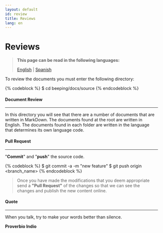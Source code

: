 ```yaml
---
layout: default
id: review
title: Reviews
lang: en
---
```


# Reviews

> **This page can be read in the following languages:**
>  
> [English](/beeping/review.html) | [Spanish](/beeping/es/review.html)

To review the documents you must enter the following directory:

{% codeblock %}
$ cd beeping/docs/source
{% endcodeblock %}

#### Document Review

---

In this directory you will see that there are a number of documents that are written in MarkDown. The documents found at the root are written in English. The documents found in each folder are written in the language that determines its own language code.

#### Pull Request

---

"**Commit**" and "**push**" the source code.

{% codeblock %}
$ git commit -a -m "new feature"
$ git push origin <branch_name>
{% endcodeblock %}

> Once you have made the modifications that you deem appropriate send a **"Pull Request"** of the changes so that we can see the changes and publish the new content online.

#### Quote

---

When you talk, try to make your words better than silence.

**Proverbio Indio**

